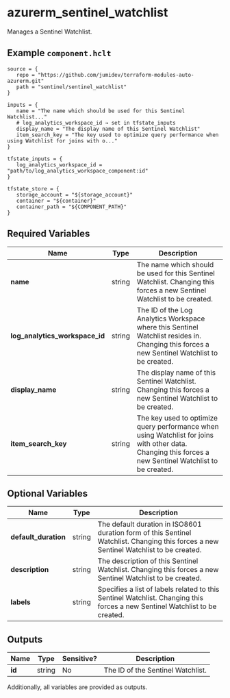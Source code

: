 # azurerm_sentinel_watchlist

Manages a Sentinel Watchlist.

## Example `component.hclt`

```hcl
source = {
   repo = "https://github.com/jumidev/terraform-modules-auto-azurerm.git"   
   path = "sentinel/sentinel_watchlist"   
}

inputs = {
   name = "The name which should be used for this Sentinel Watchlist..."   
   # log_analytics_workspace_id → set in tfstate_inputs
   display_name = "The display name of this Sentinel Watchlist"   
   item_search_key = "The key used to optimize query performance when using Watchlist for joins with o..."   
}

tfstate_inputs = {
   log_analytics_workspace_id = "path/to/log_analytics_workspace_component:id"   
}

tfstate_store = {
   storage_account = "${storage_account}"   
   container = "${container}"   
   container_path = "${COMPONENT_PATH}"   
}

```

## Required Variables

| Name | Type |  Description |
| ---- | --------- |  ----------- |
| **name** | string |  The name which should be used for this Sentinel Watchlist. Changing this forces a new Sentinel Watchlist to be created. | 
| **log_analytics_workspace_id** | string |  The ID of the Log Analytics Workspace where this Sentinel Watchlist resides in. Changing this forces a new Sentinel Watchlist to be created. | 
| **display_name** | string |  The display name of this Sentinel Watchlist. Changing this forces a new Sentinel Watchlist to be created. | 
| **item_search_key** | string |  The key used to optimize query performance when using Watchlist for joins with other data. Changing this forces a new Sentinel Watchlist to be created. | 

## Optional Variables

| Name | Type |  Description |
| ---- | --------- |  ----------- |
| **default_duration** | string |  The default duration in ISO8601 duration form of this Sentinel Watchlist. Changing this forces a new Sentinel Watchlist to be created. | 
| **description** | string |  The description of this Sentinel Watchlist. Changing this forces a new Sentinel Watchlist to be created. | 
| **labels** | string |  Specifies a list of labels related to this Sentinel Watchlist. Changing this forces a new Sentinel Watchlist to be created. | 



## Outputs

| Name | Type | Sensitive? | Description |
| ---- | ---- | --------- | --------- |
| **id** | string | No  | The ID of the Sentinel Watchlist. | 

Additionally, all variables are provided as outputs.
